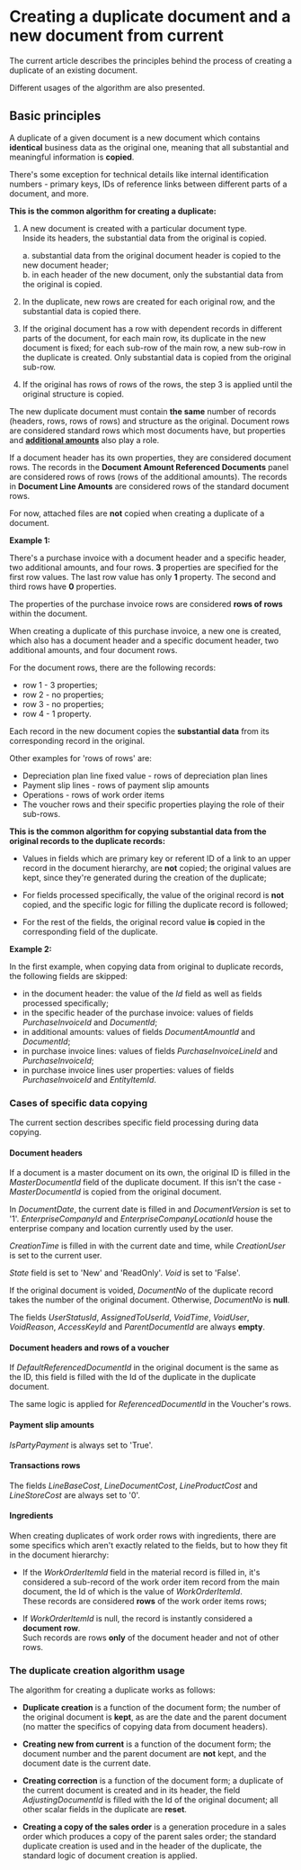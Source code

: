 # Creating a duplicate document and a new document from current

The current article describes the principles behind the process of creating a duplicate of an existing document. 

Different usages of the algorithm are also presented.
 
## Basic principles

А duplicate of a given document is a new document which contains **identical** business data as the original one, meaning that all substantial and meaningful information is **copied**. 

There's some exception for technical details like internal identification numbers - primary keys, IDs of reference links between different parts of a document, and more.

**This is the common algorithm for creating a duplicate:**

1. A new document is created with a particular document type. <br> Inside its headers, the substantial data from the original is copied.


      a.  substantial data from the original document header is copied to the new document header;<br>
      b.  in each header of the new document, only the substantial data from the original is copied.
      
2. In the duplicate, new rows are created for each original row, and the substantial data is copied there.

3. If the original document has a row with dependent records in different parts of the document, for each main row, its duplicate in the new document is fixed; for each sub-row of the main row, a new sub-row in the duplicate is created. Only substantial data is copied from the original sub-row.

4. If the original has rows of rows of the rows, the step 3 is applied until the original structure is copied.

The new duplicate document must contain **the same** number of records (headers, rows, rows of rows) and structure as the original. Document rows are considered standard rows which most documents have, but properties and **[additional amounts](https://docs.erp.net/tech/advanced/document-amounts/index.html)** also play a role. 

If a document header has its own properties, they are considered document rows. The records in the **Document Amount Referenced Documents** panel are considered rows of rows (rows of the additional amounts). The records in **Document Line Amounts** are considered rows of the standard document rows. 

For now, attached files are **not** copied when creating a duplicate of a document.
 
**Example 1:**

There's a purchase invoice with a document header and a specific header, two additional amounts, and four rows. **3** properties are specified for the first row values. The last row value has only **1** property. The second and third rows have **0** properties. 

The properties of the purchase invoice rows are considered **rows of rows** within the document. 

When creating a duplicate of this purchase invoice, a new one is created, which also has a document header and a specific document header, two additional amounts, and four document rows. 

For the document rows, there are the following records:

- row 1 - 3 properties;
- row 2 - no properties;
- row 3 - no properties;
- row 4 - 1 property.

Each record in the new document copies the **substantial data** from its corresponding record in the original.

Other examples for 'rows of rows' are: 

- Depreciation plan line fixed value - rows of depreciation plan lines
- Payment slip lines - rows of payment slip amounts
- Operations - rows of work order items 
- The voucher rows and their specific properties playing the role of their sub-rows.

**This is the common algorithm for copying substantial data from the original records to the duplicate records:**

- Values in fields which are primary key or referent ID of a link to an upper record in the document hierarchy, are **not** copied; the original values are kept, since they're generated during the creation of the duplicate;

- For fields processed specifically, the value of the original record is **not** copied, and the specific logic for filling the duplicate record is followed;

- For the rest of the fields, the original record value **is** copied in the corresponding field of the duplicate.
 
**Example 2:**

In the first example, when copying data from original to duplicate records, the following fields are skipped:

- in the document header: the value of the _Id_ field as well as fields processed specifically;
- in the specific header of the purchase invoice: values of fields _PurchaseInvoiceId_ and _DocumentId_;
- in additional amounts: values of fields _DocumentAmountId_ and _DocumentId_;
- in purchase invoice lines: values of fields _PurchaseInvoiceLineId_ and _PurchaseInvoiceId_;
- in purchase invoice lines user properties: values of fields _PurchaseInvoiceId_ and _EntityItemId_.
 
### Cases of specific data copying

The current section describes specific field processing during data copying.
 
#### Document headers

If a document is a master document on its own, the original ID is filled in the _MasterDocumentId_ field of the duplicate document. If this isn't the case - _MasterDocumentId_ is copied from the original document. 

In _DocumentDate_, the current date is filled in and _DocumentVersion_ is set to '1'. _EnterpriseCompanyId_ and _EnterpriseCompanyLocationId_ house the enterprise company and location currently used by the user. 

_CreationTime_ is filled in with the current date and time, while _CreationUser_ is set to the current user. 

_State_ field is set to 'New' and 'ReadOnly'. _Void_ is set to 'False'.

If the original document is voided, _DocumentNo_ of the duplicate record takes the number of the original document. Otherwise, _DocumentNo_ is **null**.

The fields _UserStatusId_, _AssignedToUserId_, _VoidTime_, _VoidUser_, _VoidReason_, _AccessKeyId_ and _ParentDocumentId_ are always **empty**.
 
#### Document headers and rows of a voucher

If _DefaultReferencedDocumentId_ in the original document is the same as the ID, this field is filled with the Id of the duplicate in the duplicate document. 

The same logic is applied for _ReferencedDocumentId_ in the Voucher's rows.
 
#### Payment slip amounts

_IsPartyPayment_ is always set to 'True'.
 
#### Transactions rows

The fields _LineBaseCost_, _LineDocumentCost_, _LineProductCost_ and _LineStoreCost_ are always set to '0'.
 
#### Ingredients

When creating duplicates of work order rows with ingredients, there are some specifics which aren't exactly related to the fields, but to how they fit in the document hierarchy:

- If the _WorkOrderItemId_ field in the material record is filled in, it's considered a sub-record of the work order item record from the main document, the Id of which is the value of _WorkOrderItemId_.</br> These records are considered **rows** of the work order items rows;

- If _WorkOrderItemId_ is null, the record is instantly considered a **document row**.</br> Such records are rows **only** of the document header and not of other rows.
 
### The duplicate creation algorithm usage

The algorithm for creating a duplicate works as follows:

- **Duplicate creation** is a function of the document form; the number of the original document is **kept**, as are the date and the parent document (no matter the specifics of copying data from document headers).

- **Creating new from current** is a function of the document form; the document number and the parent document are **not** kept, and the document date is the current date.

- **Creating correction** is a function of the document form; a duplicate of the current document is created and in its header, the field _AdjustingDocumentId_ is filled with the Id of the original document; all other scalar fields in the duplicate are **reset**.

- **Creating a copy of the sales order** is a generation procedure in а sales order which produces a copy of the parent sales order; the standard duplicate creation is used and in the header of the duplicate, the standard logic of document creation is applied.
